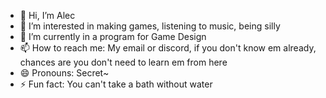 - 👋 Hi, I’m Alec
- 👀 I’m interested in making games, listening to music, being silly
- 🌱 I’m currently in a program for Game Design
- 📫 How to reach me: My email or discord, if you don't know em already, chances are you don't need to learn em from here
- 😄 Pronouns: Secret~
- ⚡ Fun fact: You can't take a bath without water

<!---
AlecMerlo/AlecMerlo is a ✨ special ✨ repository because its `README.md` (this file) appears on your GitHub profile.
You can click the Preview link to take a look at your changes.
--->

